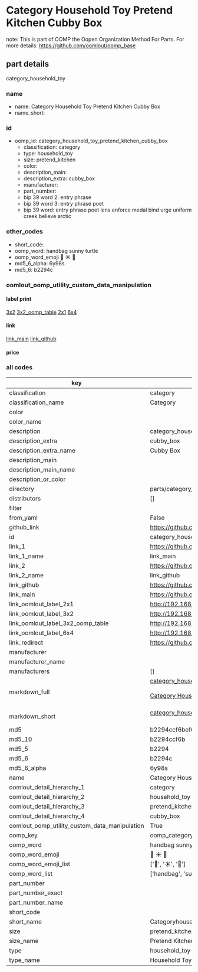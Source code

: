 # Category Household Toy Pretend Kitchen Cubby Box  

note: This is part of OOMP the Oopen Organization Method For Parts. For more details: https://github.com/oomlout/oomp_base

##  part details
  



category_household_toy



### name
* name: Category Household Toy Pretend Kitchen Cubby Box
* name_short: 
### id
* oomp_id: category_household_toy_pretend_kitchen_cubby_box
  * classification: category
  * type: household_toy
  * size: pretend_kitchen
  * color: 
  * description_main: 
  * description_extra: cubby_box
  * manufacturer: 
  * part_number: 
  * bip 39 word 2: entry phrase
  * bip 39 word 3: entry phrase poet
  * bip 39 word: entry phrase poet lens enforce medal bind urge uniform creek believe arctic

### other_codes
* short_code: 
* oomp_word: handbag sunny turtle
* oomp_word_emoji :handbag: :sunny: :turtle:
* md5_6_alpha: 6y98s
* md5_6: b2294c






### oomlout_oomp_utility_custom_data_manipulation
#### label print
[3x2](http://192.168.1.245:1112/?label=oomp%206y98s)
[3x2_oomp_table](http://192.168.1.108:1112/?label=oomp%206y98s)
[2x1](http://192.168.1.242:1112/?label=oomp%206y98s)
[6x4](http://192.168.1.55:1112/?label=oomp%206y98s)    

#### link

[link_main](https://github.com/oomlout/oomlout_oomp_version_1_messy/tree/main/parts/category_household_toy_pretend_kitchen_cubby_box) [link_github](https://github.com/oomlout/oomlout_oomp_version_1_messy/tree/main/parts/category_household_toy_pretend_kitchen_cubby_box)                             

#### price







### all codes 
| key | value |  
| --- | --- |  
| classification | category |  
| classification_name | Category |  
| color |  |  
| color_name |  |  
| description | category_household_toy |  
| description_extra | cubby_box |  
| description_extra_name | Cubby Box |  
| description_main |  |  
| description_main_name |  |  
| description_or_color |   |  
| directory | parts/category_household_toy_pretend_kitchen_cubby_box |  
| distributors | [] |  
| filter |  |  
| from_yaml | False |  
| github_link | https://github.com/oomlout/oomlout_oomp_part_src/tree/main/parts/category_household_toy_pretend_kitchen_cubby_box |  
| id | category_household_toy_pretend_kitchen_cubby_box |  
| link_1 | https://github.com/oomlout/oomlout_oomp_version_1_messy/tree/main/parts/category_household_toy_pretend_kitchen_cubby_box |  
| link_1_name | link_main |  
| link_2 | https://github.com/oomlout/oomlout_oomp_version_1_messy/tree/main/parts/category_household_toy_pretend_kitchen_cubby_box |  
| link_2_name | link_github |  
| link_github | https://github.com/oomlout/oomlout_oomp_version_1_messy/tree/main/parts/category_household_toy_pretend_kitchen_cubby_box |  
| link_main | https://github.com/oomlout/oomlout_oomp_version_1_messy/tree/main/parts/category_household_toy_pretend_kitchen_cubby_box |  
| link_oomlout_label_2x1 | http://192.168.1.242:1112/?label=oomp%206y98s |  
| link_oomlout_label_3x2 | http://192.168.1.245:1112/?label=oomp%206y98s |  
| link_oomlout_label_3x2_oomp_table | http://192.168.1.108:1112/?label=oomp%206y98s |  
| link_oomlout_label_6x4 | http://192.168.1.55:1112/?label=oomp%206y98s |  
| link_redirect | https://github.com/oomlout/oomlout_oomp_version_1_messy/tree/main/parts/category_household_toy_pretend_kitchen_cubby_box |  
| manufacturer |  |  
| manufacturer_name |  |  
| manufacturers | [] |  
| markdown_full | [category_household_toy_pretend_kitchen_cubby_box](none)<br>[](none)<br>[Category Household Toy Pretend Kitchen Cubby Box](none)<br><br> |  
| markdown_short | [category_household_toy_pretend_kitchen_cubby_box](none)<br><br> |  
| md5 | b2294ccf6bef62ca292518034e68f25d |  
| md5_10 | b2294ccf6b |  
| md5_5 | b2294 |  
| md5_6 | b2294c |  
| md5_6_alpha | 6y98s |  
| name | Category Household Toy Pretend Kitchen Cubby Box |  
| oomlout_detail_hierarchy_1 | category |  
| oomlout_detail_hierarchy_2 | household_toy |  
| oomlout_detail_hierarchy_3 | pretend_kitchen |  
| oomlout_detail_hierarchy_4 | cubby_box |  
| oomlout_oomp_utility_custom_data_manipulation | True |  
| oomp_key | oomp_category_household_toy_pretend_kitchen_cubby_box |  
| oomp_word | handbag sunny turtle |  
| oomp_word_emoji | :handbag: :sunny: :turtle: |  
| oomp_word_emoji_list | [':handbag:', ':sunny:', ':turtle:'] |  
| oomp_word_list | ['handbag', 'sunny', 'turtle'] |  
| part_number |  |  
| part_number_exact |  |  
| part_number_name |  |  
| short_code |  |  
| short_name | Categoryhouseholdtoy |  
| size | pretend_kitchen |  
| size_name | Pretend Kitchen |  
| type | household_toy |  
| type_name | Household Toy |  
